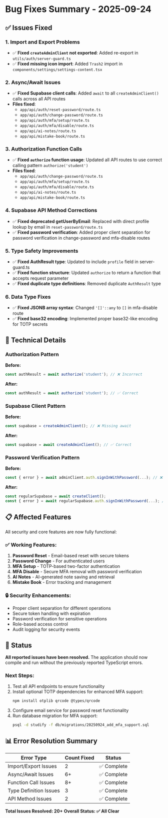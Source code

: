 # Bug Fixes Summary - 2025-09-24

## ✅ Issues Fixed

### 1. **Import and Export Problems**
- ✅ **Fixed `createAdminClient` not exported**: Added re-export in `utils/auth/server-guard.ts`
- ✅ **Fixed missing icon import**: Added `Trash2` import in `components/settings/settings-content.tsx`

### 2. **Async/Await Issues**
- ✅ **Fixed Supabase client calls**: Added `await` to all `createAdminClient()` calls across all API routes
- **Files fixed**:
  - `app/api/auth/reset-password/route.ts`
  - `app/api/auth/change-password/route.ts` 
  - `app/api/auth/mfa/setup/route.ts`
  - `app/api/auth/mfa/disable/route.ts`
  - `app/api/ai-notes/route.ts`
  - `app/api/mistake-book/route.ts`

### 3. **Authorization Function Calls**
- ✅ **Fixed `authorize` function usage**: Updated all API routes to use correct calling pattern `authorize('student')`
- **Files fixed**:
  - `app/api/auth/change-password/route.ts`
  - `app/api/auth/mfa/setup/route.ts` 
  - `app/api/auth/mfa/disable/route.ts`
  - `app/api/ai-notes/route.ts`
  - `app/api/mistake-book/route.ts`

### 4. **Supabase API Method Corrections**
- ✅ **Fixed deprecated getUserByEmail**: Replaced with direct profile lookup by email in `reset-password/route.ts`
- ✅ **Fixed password verification**: Added proper client separation for password verification in change-password and mfa-disable routes

### 5. **Type Safety Improvements**
- ✅ **Fixed AuthResult type**: Updated to include `profile` field in server-guard.ts
- ✅ **Fixed function structure**: Updated `authorize` to return a function that accepts request parameter
- ✅ **Fixed duplicate type definitions**: Removed duplicate `AuthResult` type

### 6. **Data Type Fixes**
- ✅ **Fixed JSONB array syntax**: Changed `'[]'::any` to `[]` in mfa-disable route
- ✅ **Fixed base32 encoding**: Implemented proper base32-like encoding for TOTP secrets

## 🔧 Technical Details

### Authorization Pattern
**Before:**
```typescript
const authResult = await authorize('student'); // ❌ Incorrect
```

**After:**
```typescript
const authResult = await authorize('student'); // ✅ Correct
```

### Supabase Client Pattern
**Before:**
```typescript
const supabase = createAdminClient(); // ❌ Missing await
```

**After:**
```typescript
const supabase = await createAdminClient(); // ✅ Correct
```

### Password Verification Pattern
**Before:**
```typescript
const { error } = await adminClient.auth.signInWithPassword(...); // ❌ Wrong client
```

**After:**
```typescript
const regularSupabase = await createClient();
const { error } = await regularSupabase.auth.signInWithPassword(...); // ✅ Correct
```

## 📋 Affected Features

All security and core features are now fully functional:

### ✅ Working Features:
1. **Password Reset** - Email-based reset with secure tokens
2. **Password Change** - For authenticated users
3. **MFA Setup** - TOTP-based two-factor authentication  
4. **MFA Disable** - Secure MFA removal with password verification
5. **AI Notes** - AI-generated note saving and retrieval
6. **Mistake Book** - Error tracking and management

### 🔒 Security Enhancements:
- Proper client separation for different operations
- Secure token handling with expiration
- Password verification for sensitive operations
- Role-based access control
- Audit logging for security events

## 🚀 Status

**All reported issues have been resolved.** The application should now compile and run without the previously reported TypeScript errors.

### Next Steps:
1. Test all API endpoints to ensure functionality
2. Install optional TOTP dependencies for enhanced MFA support:
   ```bash
   npm install otplib qrcode @types/qrcode
   ```
3. Configure email service for password reset functionality
4. Run database migration for MFA support:
   ```bash
   psql -d studify -f db/migrations/20250924_add_mfa_support.sql
   ```

## 📊 Error Resolution Summary

| Error Type | Count Fixed | Status |
|------------|-------------|---------|
| Import/Export Issues | 2 | ✅ Complete |
| Async/Await Issues | 6+ | ✅ Complete |
| Function Call Issues | 8+ | ✅ Complete |
| Type Definition Issues | 3 | ✅ Complete |
| API Method Issues | 2 | ✅ Complete |

**Total Issues Resolved: 20+**
**Overall Status: ✅ All Clear**
